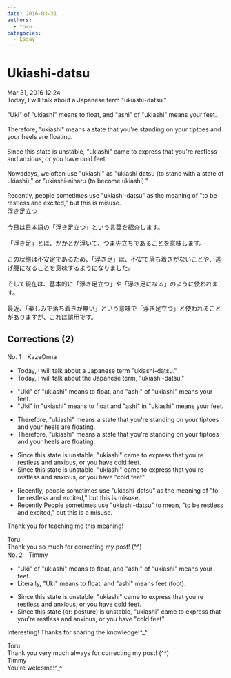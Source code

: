 ```yaml
---
date: 2016-03-31
authors:
  - toru
categories:
  - Essay
---
```


<h1 id="subject_show">Ukiashi-datsu</h1>
<div class="date">Mar 31, 2016 12:24</div>
<div id="post"><div id="body_show_ori">
Today, I will talk about a Japanese term "ukiashi-datsu."<br/><br/>"Uki" of "ukiashi" means to float, and "ashi" of "ukiashi" means your feet.<br/><br/>Therefore, "ukiashi" means a state that you're standing on your tiptoes and your heels are floating.<br/><br/>Since this state is unstable, "ukiashi" came to express that you're restless and anxious, or you have cold feet.<br/><br/>Nowadays, we often use "ukiashi" as "ukiashi datsu (to stand with a state of ukiashi)," or "ukiashi-ninaru (to become ukiashi)."<br/><br/>Recently, people sometimes use "ukiashi-datsu" as the meaning of "to be restless and excited," but this is misuse.
</div></div>

<!-- more -->

<div id="post_ja"><div id="body_show_mo">
浮き足立つ<br/><br/>今日は日本語の「浮き足立つ」という言葉を紹介します。<br/><br/>「浮き足」とは、かかとが浮いて、つま先立ちであることを意味します。<br/><br/>この状態は不安定であるため、「浮き足」は、不安で落ち着きがないことや、逃げ腰になることを意味するようになりました。<br/><br/>そして現在は、基本的に「浮き足立つ」や「浮き足になる」のように使われます。<br/><br/>最近、「楽しみで落ち着きが無い」という意味で「浮き足立つ」と使われることがありますが、これは誤用です。
</div></div>

## Corrections (2)
<div id="block"><div class="first_name"> No. 1　<span class="just_name">KazeOnna</span></div><div id="block2">
<ul class="correction_field">
<li class="incorrect">Today, I will talk about a Japanese term "ukiashi-datsu."</li>
<li class="corrected correct">
Today, I will talk about <span class="f_red">the</span> Japanese term<span class="f_red">,</span> "ukiashi-datsu."
</li>
</ul>
<ul class="correction_field">
<li class="incorrect">"Uki" of "ukiashi" means to float, and "ashi" of "ukiashi" means your feet.</li>
<li class="corrected correct">
"Uki" <span class="f_red">in </span>"ukiashi" means to float and "ashi" <span class="f_red">in</span> "ukiashi" means your feet.
</li>
</ul>
<ul class="correction_field">
<li class="incorrect">Therefore, "ukiashi" means a state that you're standing on your tiptoes and your heels are floating.</li>
<li class="corrected correct">
Therefore, "ukiashi" means <span class="sline">a state</span> that you're standing on your tiptoes and your heels are floating.
</li>
</ul>
<ul class="correction_field">
<li class="incorrect">Since this state is unstable, "ukiashi" came to express that you're restless and anxious, or you have cold feet.</li>
<li class="corrected correct">
Since this state is unstable, "ukiashi" came to express that you're restless and anxious, or you have <span class="f_red">"</span>cold feet<span class="f_red">"</span>.
</li>
</ul>
<ul class="correction_field">
<li class="incorrect">Recently, people sometimes use "ukiashi-datsu" as the meaning of "to be restless and excited," but this is misuse.</li>
<li class="corrected correct">
<span class="f_gray"><span class="sline">Recently </span></span>People sometimes use "ukiashi-datsu" <span class="f_red">to mean,</span> "to be restless and excited," but this is <span class="f_red">a</span> misuse.
</li>
</ul>
<p class="comment_small">
 Thank you for teaching me this meaning!
</p>

</div><div class="name"><span class="just_name">Toru</span><br>
Thank you so much for correcting my post! (^^)
</div>
</div>
<div id="block"><div class="first_name"> No. 2　<span class="just_name">Timmy</span></div><div id="block2">
<ul class="correction_field">
<li class="incorrect">"Uki" of "ukiashi" means to float, and "ashi" of "ukiashi" means your feet.</li>
<li class="corrected correct">
<span class="f_blue">Literally</span>, "Uki" means to float, and "ashi" means feet (<span class="f_blue">foot</span>).
</li>
</ul>
<ul class="correction_field">
<li class="incorrect">Since this state is unstable, "ukiashi" came to express that you're restless and anxious, or you have cold feet.</li>
<li class="corrected correct">
Since this state (or: <span class="f_blue">posture</span>) is unstable, "ukiashi" came to express that you're restless and anxious, or you have "cold feet".
</li>
</ul>
<p class="comment_small">
 Interesting! Thanks for sharing the knowledge!^_^
</p>

</div><div class="name"><span class="just_name">Toru</span><br>
Thank you very much always for correcting my post! (^^)
</div>
<div class="name"><span class="just_name">Timmy</span><br>
You're welcome!^_^
</div>
</div>
